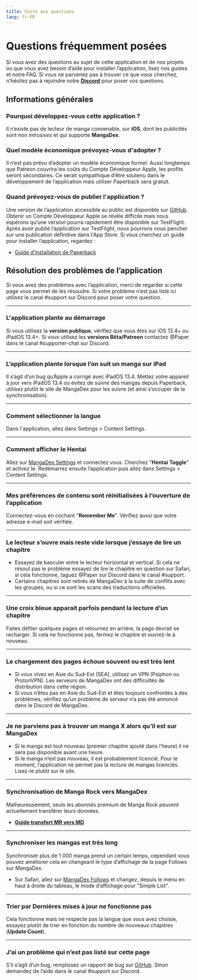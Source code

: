 ```yaml
---
title: Foire aux questions
lang: fr-FR
---
```


# Questions fréquemment posées
Si vous avez des questions au sujet de cette application et de nos projets ou que vous avez besoin d’aide pour installer l’application, lisez nos guides et notre FAQ. Si vous ne parvenez pas à trouver ce que vous cherchez, n’hésitez pas à rejoindre notre **[Discord](https://discord.gg/Ny83JV3)** pour poser vos questions.

## Informations générales
### Pourquoi développez-vous cette application ?
Il n’existe pas de lecteur de manga convenable, sur **iOS**, dont les publicités sont _non intrusives_ et qui supporte **MangaDex**.

### Quel modèle économique prévoyez-vous d'adopter ?
Il n’est pas prévu d’adopter un modèle économique formel. Aussi longtemps que Patreon couvrira les coûts du Compte Développeur Apple, les profits seront secondaires. Ce serait sympathique d’être soutenu dans le développement de l’application mais utiliser Paperback sera gratuit.

### Quand prévoyez-vous de publier l'application ?
Une version de l’application accessible au public est disponible sur [GitHub](https://github.com/FaizanDurrani/Paperback-Public/releases). Obtenir un Compte Développeur Apple se révèle difficile mais nous espérons qu’une version pourra rapidement être disponible sur TestFlight. Après avoir publié l’application sur TestFlight, nous pourrons nous pencher sur une publication définitive dans l'App Store. Si vous cherchez un guide pour installer l’application, regardez :

* [Guide d’installation de Paperback](/fr/help/guides/getting-started) 

## Résolution des problèmes de l’application
Si vous avez des problèmes avec l’application, merci de regarder si cette page vous permet de les résoudre. Si votre problème n’est pas listé ici utilisez le canal #support sur Discord pour poser votre question.

---

### L'application plante au démarrage
Si vous utilisez la **version publique**, vérifiez que vous êtes sur iOS 13.4+ ou iPadOS 13.4+. Si vous utilisez les **versions Bêta/Patreon** contactez @Paper dans le canal #supporter-chat sur Discord.

---

### L’application plante lorsque l’on suit un manga sur iPad
Il s’agit d’un bug qu’Apple a corrigé avec iPadOS 13.4. Mettez votre appareil à jour vers iPadOS 13.4 ou évitez de suivre des mangas depuis Paperback, utilisez plutôt le site de MangaDex pour les suivre (et ainsi s’occuper de la synchronisation).

---

### Comment sélectionner la langue
Dans l'application, allez dans Settings > Content Settings.

---

### Comment afficher le Hentai
Allez sur [MangaDex Settings](https://mangadex.org/settings) et connectez vous. Cherchez "**Hentai Toggle**" et activez le.
Redémarrez ensuite l’application puis allez dans Settings > Content Settings.

---

### Mes préférences de contenu sont réinitialisées à l’ouverture de l’application 
Connectez-vous en cochant "**Remember Me**". Vérifiez aussi que votre adresse e-mail soit vérifiée.

---

### Le lecteur s’ouvre mais reste vide lorsque j’essaye de lire un chapitre
 * Essayez de basculer entre le lecteur horizontal et vertical. Si cela ne résout pas le problème essayez de lire le chapitre en question sur Safari, si cela fonctionne, taguez @Paper sur Discord dans le canal #support.
 * Certains chapitres sont retirés de MangaDex à la suite de conflits avec les groupes, ou si ce sont les scans des traductions officielles.

---

### Une croix bleue apparait parfois pendant la lecture d’un chapitre
Faites défiler quelques pages et retournez en arrière, la page devrait se recharger. Si cela ne fonctionne pas, fermez le chapitre et ouvrez-le à nouveau.

---

### Le chargement des pages échoue souvent ou est très lent
 * Si vous vivez en Asie du Sud-Est (SEA), utilisez un VPN (Psiphon ou ProtonVPN). Les serveurs de MangaDex ont des difficultés de distribution dans cette région.
 * Si vous n’êtes pas en Asie du Sud-Est et êtes toujours confrontés à des problèmes, vérifiez qu’un problème de serveur n’a pas été annoncé dans le Discord de MangaDex.
 
---

### Je ne parviens pas à trouver un manga X alors qu’il est sur MangaDex
 * Si le manga est tout nouveau (premier chapitre ajouté dans l’heure) il ne sera pas disponible avant une heure. 
 * Si le manga n’est pas nouveau, il est probablement licencié. Pour le moment, l’application ne permet pas la lecture de mangas licenciés. Lisez-le plutôt sur le site.

---

### Synchronisation de Manga Rock vers MangaDex
Malheureusement, seuls les abonnés premium de Manga Rock peuvent actuellement transférer leurs données.

 * [**Guide transfert MR vers MD**](https://www.reddit.com/r/mangarockapp/comments/f89aie/tool_exporting_mr_favorites/)

---

### Synchroniser les mangas est très long
Synchroniser plus de 1 000 manga prend un certain temps, cependant vous pouvez améliorer cela en changeant le type d’affichage de la page Follows sur MangaDex.

 * Sur Safari, allez sur [MangaDex Follows](https://mangadex.org/follows/manga/) et changez, depuis le menu en haut à droite du tableau, le mode d’affichage pour "Simple List".

---

### Trier par Dernières mises à jour ne fonctionne pas
Cela fonctionne mais ne respecte pas la langue que vous avez choisie, essayez plutôt de trier en fonction du nombre de nouveaux chapitres (**Update Count**).

---

### J’ai un problème qui n’est pas listé sur cette page
S’il s’agit d’un bug, remplissez un rapport de bug sur [GitHub](https://github.com/Paperback-iOS/app/issues). Sinon demandez de l’aide dans le canal #support sur Discord.